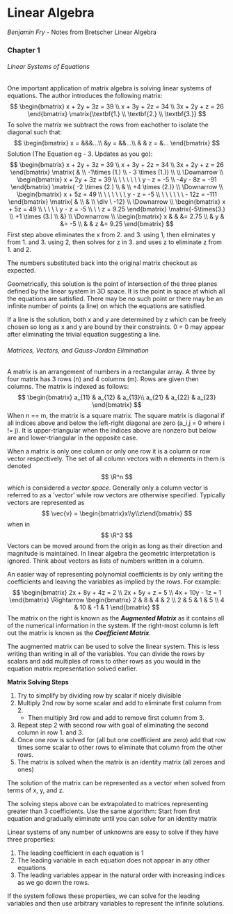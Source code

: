 # Linear Algebra

*Benjamin Fry* - Notes from Bretscher Linear Algebra

### Chapter 1

###### Linear Systems of Equations

One important application of matrix algebra is solving linear systems of equations. The author introduces the following matrix:
$$
\begin{bmatrix}
x + 2y + 3z = 39 \\
x + 3y + 2z = 34 \\ 
3x + 2y + z = 26
\end{bmatrix}
\matrix{\textbf{1.} \\ \textbf{2.} \\ \textbf{3.}}
$$
To solve the matrix we subtract the rows from eachother to isolate the diagonal such that:
$$
\begin{bmatrix}
x = &&&...\\
&y = &&...\\
& & z = &...
\end{bmatrix}
$$
Solution (The Equation eg - 3. Updates as you go):
$$
\begin{bmatrix}
x + 2y + 3z = 39 \\
x + 3y + 2z = 34 \\ 
3x + 2y + z = 26
\end{bmatrix}
\matrix{ & \\ -1\times (1.) \\ - 3 \times (1.)} \\ \\
\Downarrow \\
\begin{bmatrix}
x + 2y + 3z = 39 \\ 
\ \ \ \ \ \  y - z = -5 \\ 
-4y - 8z = -91
\end{bmatrix}
\matrix{ -2 \times (2.) \\ & \\ +4 \times (2.)} \\
\Downarrow \\
\begin{bmatrix}
x + 5z = 49 \\ 
\ \ \ \ \ \  y - z = -5 \\ 
\ \  \ \ \ \ - 12z = -111
\end{bmatrix}
\matrix{ & \\ & \\ \div \ -12} \\
\Downarrow \\
\begin{bmatrix}
x + 5z = 49 \\ 
 \ \ \ \  y - z = -5 \\ 
\ \ z = 9.25
\end{bmatrix}
\matrix{-5\times(3.) \\ +1 \times (3.) \\ &} \\
\Downarrow \\
\begin{bmatrix}
x & & &= 2.75 \\ 
& y & &= -5 \\ 
& & z &= 9.25
\end{bmatrix}
$$
First step above eliminates the x from 2. and 3. using 1, then eliminates y from 1. and 3. using 2, then solves for z in 3. and uses z to eliminate z from 1. and 2.

The numbers substituted back into the original matrix checkout as expected.

Geometrically, this solution is the point of intersection of the three planes defined by the linear system in 3D space. It is the point in space at which all the equations are satisfied. There may be no such point or there may be an infinite number of points (a line) on which the equations are satisfied. 

If a line is the solution, both x and y are determined by z which can be freely chosen so long as x and y are bound by their constraints. 0 = 0 may appear after eliminating the trivial equation suggesting a line.



###### Matrices, Vectors, and Gauss-Jordan Elimination

A matrix is an arrangement of numbers in a rectangular array. A three by four matrix has 3 rows (n) and 4 columns (m). Rows are given then columns. The matrix is indexed as follows:
$$
\begin{bmatrix}
a_{11} & a_{12} & a_{13}\\
a_{21} & a_{22} & a_{23}
\end{bmatrix}
$$
When n == m, the matrix is a square matrix. The square matrix is diagonal if all indices above and below the left-right diagonal are zero (a_i,j = 0 where i != j). It is upper-triangular when the indices above are nonzero but below are and lower-triangular in the opposite case.

When a matrix is only one column or only one row it is a column or row vector respectively. The set of all column vectors with n elements in them is denoted
$$
\R^n
$$
which is considered a *vector space*. Generally only a column vector is referred to as a 'vector' while row vectors are otherwise specified. Typically vectors are represented as
$$
\vec{v} = \begin{bmatrix}x\\y\\z\end{bmatrix}
$$
when in
$$
\R^3
$$
Vectors can be moved around from the origin as long as their direction and magnitude is maintained. In linear algebra the geometric interpretation is ignored. Think about vectors as lists of numbers written in a column.



An easier way of representing polynomial coefficients is by only writing the coefficients and leaving the variables as implied by the rows. For example:
$$
\begin{bmatrix}
2x + 8y + 4z = 2 \\
2x + 5y + z = 5 \\ 
4x + 10y - 1z = 1
\end{bmatrix} \Rightarrow
\begin{bmatrix}
2 & 8 & 4 & 2 \\
2 & 5 & 1 & 5 \\ 
4 & 10 & -1 & 1
\end{bmatrix}
$$
The matrix on the right is known as the ***Augmented Matrix*** as it contains all of the numerical information in the system. If the right-most column is left out the matrix is known as the ***Coefficient Matrix***.

The augmented matrix can be used to solve the linear system. This is less writing than writing in all of the variables. You can divide the rows by scalars and add multiples of rows to other rows as you would in the equation matrix representation solved earlier.

**Matrix Solving Steps**

1. Try to simplify by dividing row by scalar if nicely divisible
2. Multiply 2nd row by some scalar and add to eliminate first column from 2.
   * Then multiply 3rd row and add to remove first column from 3.
3. Repeat step 2 with second row with goal of eliminating the second column in row 1. and 3. 
4. Once one row is solved for (all but one coefficient are zero) add that row times some scalar to other rows to eliminate that column from the other rows.
5. The matrix is solved when the matrix is an identity matrix (all zeroes and ones)

The solution of the matrix can be represented as a vector when solved from terms of x, y, and z.

The solving steps above can be extrapolated to matrices representing greater than 3 coefficients. Use the same algorithm: Start from first equation and gradually eliminate until you can solve for an identity matrix

Linear systems of any number of unknowns are easy to solve if they have three properties:

1. The leading coefficient in each equation is 1
2. The leading variable in each equation does not appear in any other equations
3. The leading variables appear in the natural order with increasing indices as we go down the rows.

If the system follows these properties, we can solve for the leading variables and then use arbitrary variables to represent the infinite solutions.